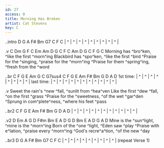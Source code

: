 ```yaml
---
id: 27
access: 0
title: Morning Has Broken
artist: Cat Stevens
key: C
---
```

..intro D G A F# Bm G7 C F C
| ^ | ^ | ^ | ^ | ^ | ^ | ^ | ^ | ^ |

.v C Dm G F C Em Am D G C F C Am D G C F G C
Morning has ^bro^ken, ^like the first ^morn^ing 
Blackbird has ^spo^ken, ^like the first ^bird 
^Praise for the ^singing, ^praise for the ^morn^ing 
^Praise for them ^spring^ing, ^fresh from the ^word 

..br C F G E Am G C G7sus4   C F G E Am F# Bm G D A D
1st time: | ^ | ^ | ^ | ^ | ^ | ^ | ^ | ^ |
last time: | ^ | ^ | ^ | ^ | ^ | ^ | ^ | ^ | ^ | ^ | ^ |

.v
Sweet the rain's ^new ^fall, ^sunlit from ^hea^ven 
Like the first ^dew ^fall, ^on the first ^grass 
^Praise for the ^sweetness, ^of the wet ^gar^den 
^Sprung in com^plete^ness, ^where his feet ^pass 

..br2 C F G E Am F# Bm G D A D
| ^ | ^ | ^ | ^ | ^ | ^ | ^ | ^ | ^ | ^ | ^ |

.v2 D Em A G D F#m Bm E A D G D Bm E A D G A D
Mine is the ^sun^light, ^mine is the ^morn^ing 
Born of the ^one ^light, ^Eden saw ^play 
^Praise with e^lation, ^praise every ^morn^ing 
^God's recre^a^tion, ^of the new ^day 

..br3 D G A F# Bm G7 C F C
| ^ | ^ | ^ | ^ | ^ | ^ | ^ | ^ | ^ | (repeat Verse 1)
